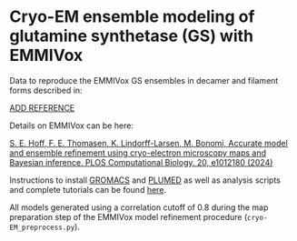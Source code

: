 # Cryo-EM ensemble modeling of glutamine synthetase (GS) with EMMIVox
Data to reproduce the EMMIVox GS ensembles in decamer and filament forms described in:

[ADD REFERENCE]()

Details on EMMIVox can be here:

[S. E. Hoff, F. E. Thomasen, K. Lindorff-Larsen, M. Bonomi, Accurate model and ensemble refinement using cryo-electron microscopy maps and Bayesian inference. PLOS Computational Biology. 20, e1012180 (2024)](https://doi.org/10.1371/journal.pcbi.1012180)

Instructions to install [GROMACS](https://www.gromacs.org) and [PLUMED](https://www.plumed.org) as well as analysis scripts and complete tutorials can be found [here](https://github.com/COSBlab/EMMIVox).

All models generated using a correlation cutoff of 0.8 during the map preparation step of the EMMIVox model refinement procedure (`cryo-EM_preprocess.py`).
